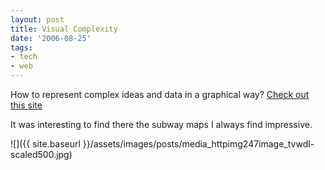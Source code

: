```yaml
---
layout: post
title: Visual Complexity
date: '2006-08-25'
tags:
- tech
- web
---
```


How to represent complex ideas and data in a graphical way? [Check out this site][1]

It was interesting to find there the subway maps I always find impressive.

 ![]({{ site.baseurl }}/assets/images/posts/media_httpimg247image_tvwdl-scaled500.jpg)

[1]: http://www.visualcomplexity.com/vc/


